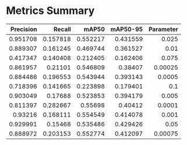 # Metrics Summary
|   Precision |   Recall |    mAP50 |   mAP50-95 |   Parameter |
|------------:|---------:|---------:|-----------:|------------:|
|    0.951708 | 0.157818 | 0.552217 |   0.431559 |     0.025   |
|    0.889307 | 0.161245 | 0.469744 |   0.361527 |     0.01    |
|    0.417347 | 0.140408 | 0.212405 |   0.162406 |     0.075   |
|    0.861957 | 0.21101  | 0.546809 |   0.38407  |     0.00025 |
|    0.884486 | 0.196553 | 0.543944 |   0.393143 |     0.0005  |
|    0.718396 | 0.141665 | 0.223898 |   0.179401 |     0.1     |
|    0.903049 | 0.17688  | 0.523853 |   0.394179 |     0.005   |
|    0.811397 | 0.282667 | 0.55698  |   0.40412  |     0.0001  |
|    0.93216  | 0.168111 | 0.554549 |   0.414078 |     0.001   |
|    0.929991 | 0.15468  | 0.535486 |   0.429426 |     0.05    |
|    0.888972 | 0.203153 | 0.552774 |   0.412097 |     0.00075 |